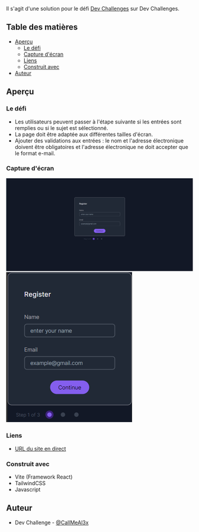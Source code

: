 Il s'agit d'une solution pour le défi [Dev Challenges](https://devchallenges.io/challenge/35) sur Dev Challenges.

## Table des matières

- [Aperçu](#aperçu)
  - [Le défi](#le-défi)
  - [Capture d'écran](#capture-décran)
  - [Liens](#liens)
  - [Construit avec](#construit-avec)
- [Auteur](#auteur)

## Aperçu

### Le défi

- Les utilisateurs peuvent passer à l'étape suivante si les entrées sont remplies ou si le sujet est sélectionné.
- La page doit être adaptée aux différentes tailles d'écran.
- Ajouter des validations aux entrées : le nom et l'adresse électronique doivent être obligatoires et l'adresse électronique ne doit accepter que le format e-mail.

### Capture d'écran

![Desktop](./desktop.png)
![Mobile](./mobile.png)

### Liens

- [URL du site en direct](http://alexandre.bonefons.mmi-velizy.fr/Projets_HTML-CSS-JS/card_details_form/)


### Construit avec

- Vite (Framework React)
- TailwindCSS
- Javascript

## Auteur

- Dev Challenge - [@CallMeAl3x](https://devchallenges.io/profile/4b9e326e-7fac-4811-b859-ca80373be3dd)